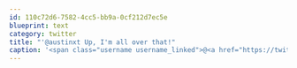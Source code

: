 ```yaml
---
id: 110c72d6-7582-4cc5-bb9a-0cf212d7ec5e
blueprint: text
category: twitter
title: "'@austinxt Up, I'm all over that!"
caption: '<span class="username username_linked">@<a href="https://twitter.com/austinxt" title="Zenia Austin">austinxt</a></span> Up, I''m all over that!'
---
```

